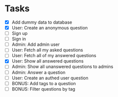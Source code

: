 # Tasks

- [x] Add dummy data to database
- [x] User: Create an anonymous question
- [ ] Sign up
- [ ] Sign in
- [ ] Admin: Add admin user
- [ ] User: Fetch all my asked questions
- [ ] User: Fetch all of my answered questions
- [x] User: Show all answered questions
- [ ] Admin: Show all unanswered questions to admins
- [ ] Admin: Answer a question
- [ ] User: Create an authed user question
- [ ] BONUS: Add tags to a question
- [ ] BONUS: Filter questions by tag
